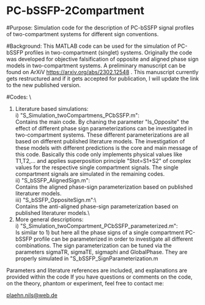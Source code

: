 # PC-bSSFP-2Compartment
#Purpose: Simulation code for the description of PC-bSSFP signal profiles of two-compartment systems for different sign conventions.  

#Background: This MATLAB code can be used for the simulation of PC-bSSFP profiles in two-compartment (singlet) systems. 
Originally the code was developed for objective falsification of opposite and aligned phase sign models in two-compartment systems.
A preliminary manuscript can be found on ArXiV https://arxiv.org/abs/2302.12548 .
This manuscript currently gets restructured and if it gets accepted for publication, I will update the link to the 
new published version. 

#Codes: \
1) Literature based simulations:\
i) "S_Simulation_twoCompartmens_PCbSSFP.m": \
Contains the main code. By chaning the parameter "Is_Opposite" the effect of different phase sign parameterizations can be investigated in two-compartment systems. These different parameterizations are all based on different published literature models. The investigation of these models with different predictions is the core and main message of this code. 
Basically this code only implements physical values like T1,T2,... and applies superposition principle "Stot=S1+S2" 
of complex values for the respective single compartment signals. The single compartment signals are simulated in the remaining codes. \
ii) "S_bSSFP_AlignedSign.m": \
Contains the aligned phase-sign parameterization based on published literaturer models.\
iii) "S_bSSFP_OppositeSign.m":\  
Contains the anti-aligned phase-sign parameterization based on published literaturer models.\
2) More general descriptions: \
i) "S_Simulation_twoCompartment_PCbSSFP_parameterized.m": \
Is similar to 1) but here all the phase signs of a single compartment PC-bSSFP profile can be parameterized in order to investigate all different combinations. The sign parameterization can be tuned via the parameters sigmaTR, sigmaTE, sigmaphi and GlobalPhase. They are properly simulated in  "S_bSSFP_SignParameterization.m

Parameters and literature references are included, and explanations are provided within the code
If you have questions or comments on the code, on the theory, phantom or experiment, feel free to contact me: 

plaehn.nils@web.de

